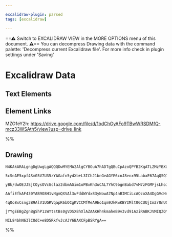 ```yaml
---

excalidraw-plugin: parsed
tags: [excalidraw]

---
```

==⚠  Switch to EXCALIDRAW VIEW in the MORE OPTIONS menu of this document. ⚠== You can decompress Drawing data with the command palette: 'Decompress current Excalidraw file'. For more info check in plugin settings under 'Saving'


# Excalidraw Data

## Text Elements
## Element Links
MZO1eY2h: https://drive.google.com/file/d/1bdChGyAFo9TBwWRSDMfQ-mcz33WSAth5/view?usp=drive_link

%%
## Drawing
```compressed-json
N4KAkARALgngDgUwgLgAQQQDwMYEMA2AlgCYBOuA7hADTgQBuCpAzoQPYB2KqATLZMzYBXUtiRoIACyhQ4zZAHoFAc0JRJQgEYA6bGwC2CgF7N6hbEcK4OCtptbErHALRY8RMpWdx8Q1TdIEfARcZgRmBShcZQUebQBGeISaOiCEfQQOKGZuAG1wMFAwYogSbggAWQAtAHl4hABNHkkU4shYRHL0zQRiYlxNYNaSzG5nABYAdgBWbR4ADniANh5x

5cSeAE5xpf4SmG5V7U35zYAGafn5ydXb+L3IChJ1bnGeAGYE6cnJ8enx95LabxE67AqQSQIQjKaTceZLebaaYPCDWZRDNBnFHMKCkNgAawQAGE2Pg2KRygBieo0pAozS4bD45R4oQcYgkskUiS46zMOC4QJZYaQABmhHw+AAyrAMehBB4RRAcXjCQB1Z4tNB8cHK3EEhAymBy5Wksoo1kwjjhHJoe66tgC7BqA52s5Y3Us4RwACSxFtqFyAF0UaL

yBk/dwOEJJSjCOysOVcGclaz2dbmAGim1oPBxKh3uCAL7YhC9bgnBabd7vM7zFGMFjsLhoJbve05xusTgAOU4Ym48SmmyWf1OYJzhGYABE0lBy2hRQQwvThOyAKLBDJZAPBlFCOD9efEQczaY16YLG5rFFEDj48rSWTyJRkQiMbTKNhsdEIXQGBRxWCBRiAUeJNA5SQAHEYAAQQAMTYTYABUACEKDVAAlKVpwqUUAEVnH0CwazVKVYPUaYFDMBAK

AAfiEfkAF430YAB9O8H1vNgmQXVAl3wFddWYdx83yNowA7Np4nBIMCiLcAQzoXA4DgGVcHnbhs2gSEMnKIgYSgYYGEIWjUMZZk0w5UlySpUV7Ic4zsBEIUoB9ed9BlVViRs7l0GpBBaSclzMjcjzzKZL02Wsrlyl5Dh+UFULgtIVz3PSeCJWlWV81NRU9ggZzUtC9LPP1dVNUOAqirSjyvINI0TQVc0CkKkKslKzDhCtG1B2q9qwvSGonRdQd3X6

4qOo8xCsng3B9AlV1UGRVqapK6bOCgKVCCMfMeA9Eo1qm9JkKwKBYIMlt0GCUUjIm2r0nU0hztStgKEhXATzQaNY1WgbSvXdlYNe96Qi+9BBTxKh7vW9Jgah5C83KKzjJEvFJQADW4SZ5k+H54neN4zniS9lnGAq0dJfAGkOM44mmYFJjOQFJnOZZrgKoxv30LTdXoAghHzJIATbcZNnkmHjv0LroozAMIBRgqWRIbbdtppXSBV+c4G4FaSmV4gK

jYYgEEBgZgnBgShP1zWYtstBs0gVDSXBhXlAZAAKHh4kmaheB9v3vd91AziRABKJVMIQZQY0FZH3dwL3a0D5PeFT0PpgjiW/smrbyoQYaoGbAMfvwAqw3mhAo4TTWOGUXmc0yc2+NxQWUWwIgdbQVuEBRDhK+4HuUWEKA73zHvs5KOwACsEGwbIpX7uAjZNs3Bj4q3e9axki8YZDv3wBuSg6XKwmCefmyVZycQMRHOm+mMy91MleMt5ct5zMMDCl

NIL84bhN63lCOdC+e8D5RkfvJcAJY6BAXCFpBSRYgA==
```
%%